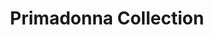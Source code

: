---
title: "Primadonna Collection"
url: /saint-laurent-du-var/primadonna-collection/
shop: vêtements
---
